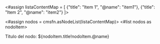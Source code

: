 <!-- asNodeList - Transformar una lista de ContentMap a una colección de nodos -->
<#assign listaContentMap = [
  {"title": "Item 1", "@name": "item1"},
  {"title": "Item 2", "@name": "item2"}
]>

<#assign nodos = cmsfn.asNodeList(listaContentMap)>
<#list nodos as nodoItem>
  <p>Título del nodo: ${nodoItem.title!nodoItem.@name}</p>
</#list>